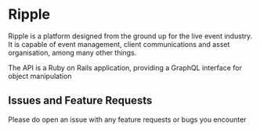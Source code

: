 # Ripple

Ripple is a platform designed from the ground up for the live event industry. It is capable of event management,
client communications and asset organisation, among many other things.

The API is a Ruby on Rails application, providing a GraphQL interface for object manipulation

## Issues and Feature Requests

Please do open an issue with any feature requests or bugs you encounter
